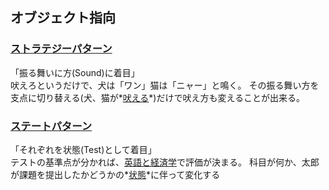 ## オブジェクト指向
### [ストラテジーパターン](https://github.com/DaisukeKarasawa/object_ruby/tree/master/strategy_pattern)
「振る舞いに方(Sound)に着目」
<br>吠えろというだけで、犬は「ワン」猫は「ニャー」と鳴く。
その振る舞い方を支点に切り替える(犬、猫が*[吠える](https://github.com/DaisukeKarasawa/object_ruby/blob/master/strategy_pattern/animals_kind.rb)*)だけで吠え方も変えることが出来る。

### [ステートパターン](https://github.com/DaisukeKarasawa/object_ruby/tree/master/state_pattern)
「それぞれを状態(Test)として着目」
<br>テストの基準点が分かれば、[英語と経済学](https://github.com/DaisukeKarasawa/object_ruby/blob/master/state_pattern/school_test.rb)で評価が決まる。
科目が何か、太郎が課題を提出したかどうかの*[状態](https://github.com/DaisukeKarasawa/object_ruby/blob/master/state_pattern/taro_test.rb)*に伴って変化する
